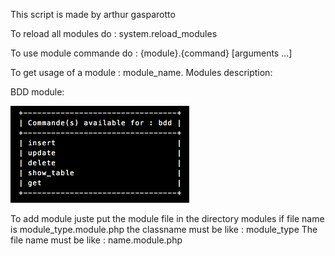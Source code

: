 This script is made by arthur gasparotto


To reload all modules do : system.reload_modules

To use module commande do : {module}.{command} [arguments ...]

To get usage of a module : module_name.
Modules description:

BDD module:

![Alt text](/img/bdd_screen.png?raw=true "Optional Title")



































To add module juste put the module file in the directory modules
if file name is module_type.module.php
the classname must be like : module_type
The file name must be like : name.module.php